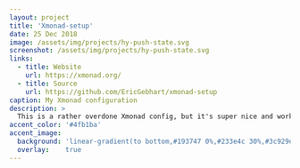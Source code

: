 ```yaml
---
layout: project
title: 'Xmonad-setup'
date: 25 Dec 2018
image: /assets/img/projects/hy-push-state.svg
screenshot: /assets/img/projects/hy-push-state.svg
links:
  - title: Website
    url: https://xmonad.org/
  - title: Source
    url: https://github.com/EricGebhart/xmonad-setup
caption: My Xmonad configuration
description: >
  This is a rather overdone Xmonad config, but it's super nice and works the way I like it.
accent_color: '#4fb1ba'
accent_image:
  background: 'linear-gradient(to bottom,#193747 0%,#233e4c 30%,#3c929e 50%,#d5d5d4 70%,#cdccc8 100%)'
  overlay:    true
---
```


